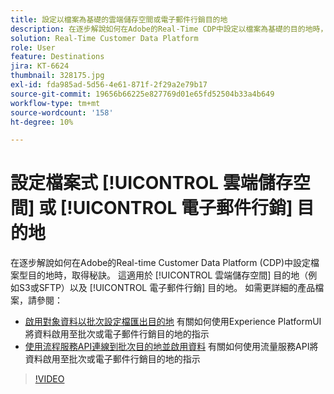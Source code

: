 ```yaml
---
title: 設定以檔案為基礎的雲端儲存空間或電子郵件行銷目的地
description: 在逐步解說如何在Adobe的Real-Time CDP中設定以檔案為基礎的目的地時，取得秘訣。 這適用於雲端儲存目標（例如S3或SFTP）以及電子郵件行銷目標。
solution: Real-Time Customer Data Platform
role: User
feature: Destinations
jira: KT-6624
thumbnail: 328175.jpg
exl-id: fda985ad-5d56-4e61-871f-2f29a2e79b17
source-git-commit: 19656b66225e827769d01e65fd52504b33a4b649
workflow-type: tm+mt
source-wordcount: '158'
ht-degree: 10%

---
```


# 設定檔案式 [!UICONTROL 雲端儲存空間] 或 [!UICONTROL 電子郵件行銷] 目的地

在逐步解說如何在Adobe的Real-time Customer Data Platform (CDP)中設定檔案型目的地時，取得秘訣。 這適用於 [!UICONTROL 雲端儲存空間] 目的地（例如S3或SFTP）以及 [!UICONTROL 電子郵件行銷] 目的地。 如需更詳細的產品檔案，請參閱：

* [啟用對象資料以批次設定檔匯出目的地](https://experienceleague.adobe.com/docs/experience-platform/destinations/ui/activate/activate-batch-profile-destinations.html) 有關如何使用Experience PlatformUI將資料啟用至批次或電子郵件行銷目的地的指示
* [使用流程服務API連線到批次目的地並啟用資料](https://experienceleague.adobe.com/docs/experience-platform/destinations/api/connect-activate-batch-destinations.html) 有關如何使用流量服務API將資料啟用至批次或電子郵件行銷目的地的指示

>[!VIDEO](https://video.tv.adobe.com/v/328175/?quality=12&learn=on)
